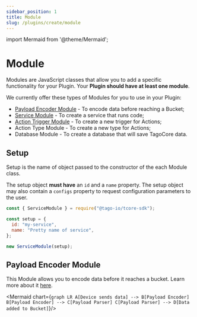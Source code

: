 ```yaml
---
sidebar_position: 1
title: Module
slug: /plugins/create/module
---
```


import Mermaid from '@theme/Mermaid';

# Module

Modules are JavaScript classes that allow you to add a specific functionality for your Plugin.
Your **Plugin should have at least one module**.

We currently offer these types of Modules for you to use in your Plugin:

- [Payload Encoder Module](/plugins/create/encoder) - To encode data before reaching a Bucket;
- [Service Module](/plugins/create/service) - To create a service that runs code;
- [Action Trigger Module](/plugins/create/action-trigger) - To create a new trigger for Actions;
- Action Type Module - To create a new type for Actions;
- Database Module - To create a database that will save TagoCore data.

## Setup

Setup is the name of object passed to the constructor of the each Module class.

The setup object **must have** an `id` and a `name` property. The setup object may also contain a `configs`
property to request configuration parameters to the user.

```js
const { ServiceModule } = require("@tago-io/tcore-sdk");

const setup = {
  id: "my-service",
  name: "Pretty name of service",
};

new ServiceModule(setup);
```

## Payload Encoder Module

This Module allows you to encode data before it reaches a bucket. Learn more about it [here](/plugins/create/encoder).

<Mermaid chart={`
graph LR
    A[Device sends data] --> B[Payload Encoder]
    B[Payload Encoder] --> C[Payload Parser]
    C[Payload Parser] --> D[Data added to Bucket]
`}/>
